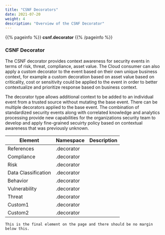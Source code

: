 ```yaml
---
title: "CSNF Decorators"
date: 2021-07-20
weight: 4
description: "Overview of the CSNF Decorator"
---
```


{{% pageinfo %}}
**csnf.decorator**
{{% /pageinfo %}}


### CSNF Decorator

The CSNF decorator provides context awareness for security events in terms of risk, threat, compliance, asset value. The Cloud consumer can also apply a custom decorator to the event based on their own unique business context, for example a custom decoration based on asset value based on criticality, cost or sensitivity could be applied to the event in order to better contextualize and prioritize response based on business context.

The decorator type allows additional context to be added to an individual event from a trusted source without mutating the base event.  There can be multiple decorators applied to the base event. The combination of standardized security events along with correlated knowledge and analytics processing provide new capabilities for the organizations security team to develop and apply fine-grained secuirty policy based on contextual awareness that was previously unknown.


|  Element   |  Namespace  | Description |
| ------------- | ---------- | ------------- |
|References|.decorator|  |
|Compliance|.decorator|  |
| Risk                  | .decorator |                                                              |
| Data Classification   | .decorator |                                                              |
| Behavior              | .decorator |                                                              |
| Vulnerability         | .decorator |                                                              |
| Threat                | .decorator |                                                              |
| Custom1 | .decorator |                                                              |
| Custom2 | .decorator | |



```
This is the final element on the page and there should be no margin below this.
```
